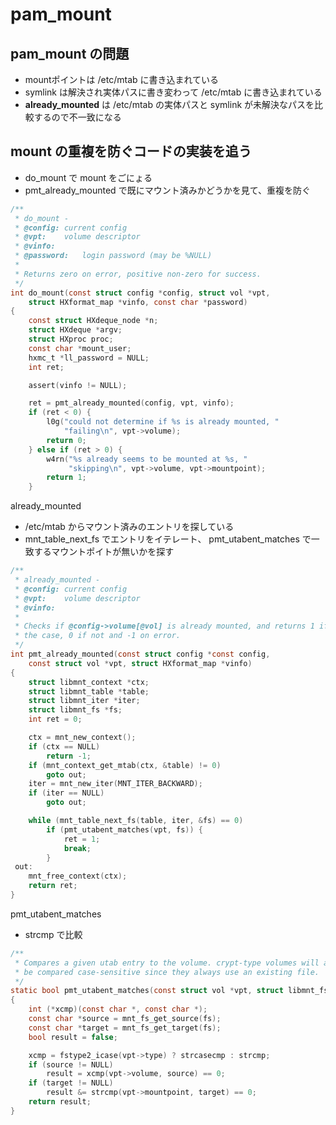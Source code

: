 # pam_mount

## pam_mount の問題

 * mountポイントは /etc/mtab に書き込まれている
 * symlink は解決され実体パスに書き変わって /etc/mtab に書き込まれている
 * **already_mounted** は /etc/mtab の実体パスと symlink が未解決なパスを比較するので不一致になる

## mount の重複を防ぐコードの実装を追う

 * do_mount で mount をごにょる
 * pmt_already_mounted で既にマウント済みかどうかを見て、重複を防ぐ

```c
/**
 * do_mount -
 * @config:	current config
 * @vpt:	volume descriptor
 * @vinfo:
 * @password:	login password (may be %NULL)
 *
 * Returns zero on error, positive non-zero for success.
 */
int do_mount(const struct config *config, struct vol *vpt,
    struct HXformat_map *vinfo, const char *password)
{
	const struct HXdeque_node *n;
	struct HXdeque *argv;
	struct HXproc proc;
	const char *mount_user;
	hxmc_t *ll_password = NULL;
	int ret;

	assert(vinfo != NULL);

	ret = pmt_already_mounted(config, vpt, vinfo);
	if (ret < 0) {
		l0g("could not determine if %s is already mounted, "
		    "failing\n", vpt->volume);
		return 0;
	} else if (ret > 0) {
		w4rn("%s already seems to be mounted at %s, "
		     "skipping\n", vpt->volume, vpt->mountpoint);
		return 1;
	}
```

already_mounted

 * /etc/mtab からマウント済みのエントリを探している
 * mnt_table_next_fs でエントリをイテレート、 pmt_utabent_matches で一致するマウントポイトが無いかを探す


```c
/**
 * already_mounted -
 * @config:	current config
 * @vpt:	volume descriptor
 * @vinfo:
 *
 * Checks if @config->volume[@vol] is already mounted, and returns 1 if this
 * the case, 0 if not and -1 on error.
 */
int pmt_already_mounted(const struct config *const config,
    const struct vol *vpt, struct HXformat_map *vinfo)
{
	struct libmnt_context *ctx;
	struct libmnt_table *table;
	struct libmnt_iter *iter;
	struct libmnt_fs *fs;
	int ret = 0;

	ctx = mnt_new_context();
	if (ctx == NULL)
		return -1;
	if (mnt_context_get_mtab(ctx, &table) != 0)
		goto out;
	iter = mnt_new_iter(MNT_ITER_BACKWARD);
	if (iter == NULL)
		goto out;

	while (mnt_table_next_fs(table, iter, &fs) == 0)
		if (pmt_utabent_matches(vpt, fs)) {
			ret = 1;
			break;
		}
 out:
	mnt_free_context(ctx);
	return ret;
}
```

pmt_utabent_matches

 * strcmp で比較

```c
/**
 * Compares a given utab entry to the volume. crypt-type volumes will always
 * be compared case-sensitive since they always use an existing file.
 */
static bool pmt_utabent_matches(const struct vol *vpt, struct libmnt_fs *fs)
{
	int (*xcmp)(const char *, const char *);
	const char *source = mnt_fs_get_source(fs);
	const char *target = mnt_fs_get_target(fs);
	bool result = false;

	xcmp = fstype2_icase(vpt->type) ? strcasecmp : strcmp;
	if (source != NULL)
		result = xcmp(vpt->volume, source) == 0;
	if (target != NULL)
		result &= strcmp(vpt->mountpoint, target) == 0;
	return result;
}
```